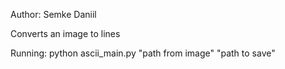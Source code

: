 Author: Semke Daniil

Converts an image to lines

Running: python ascii_main.py "path from image" "path to save"
